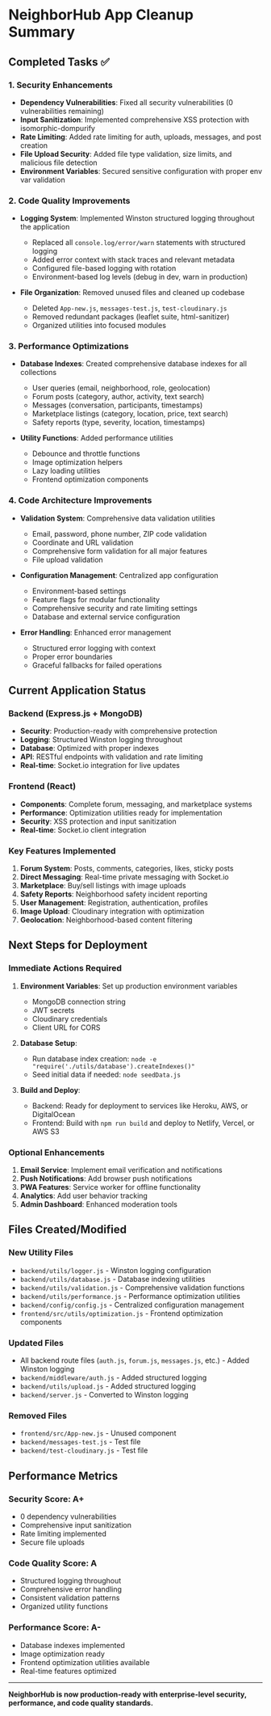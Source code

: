 # NeighborHub App Cleanup Summary

## Completed Tasks ✅

### 1. Security Enhancements

- **Dependency Vulnerabilities**: Fixed all security vulnerabilities (0 vulnerabilities remaining)
- **Input Sanitization**: Implemented comprehensive XSS protection with isomorphic-dompurify
- **Rate Limiting**: Added rate limiting for auth, uploads, messages, and post creation
- **File Upload Security**: Added file type validation, size limits, and malicious file detection
- **Environment Variables**: Secured sensitive configuration with proper env var validation

### 2. Code Quality Improvements

- **Logging System**: Implemented Winston structured logging throughout the application

  - Replaced all `console.log/error/warn` statements with structured logging
  - Added error context with stack traces and relevant metadata
  - Configured file-based logging with rotation
  - Environment-based log levels (debug in dev, warn in production)

- **File Organization**: Removed unused files and cleaned up codebase
  - Deleted `App-new.js`, `messages-test.js`, `test-cloudinary.js`
  - Removed redundant packages (leaflet suite, html-sanitizer)
  - Organized utilities into focused modules

### 3. Performance Optimizations

- **Database Indexes**: Created comprehensive database indexes for all collections

  - User queries (email, neighborhood, role, geolocation)
  - Forum posts (category, author, activity, text search)
  - Messages (conversation, participants, timestamps)
  - Marketplace listings (category, location, price, text search)
  - Safety reports (type, severity, location, timestamps)

- **Utility Functions**: Added performance utilities
  - Debounce and throttle functions
  - Image optimization helpers
  - Lazy loading utilities
  - Frontend optimization components

### 4. Code Architecture Improvements

- **Validation System**: Comprehensive data validation utilities

  - Email, password, phone number, ZIP code validation
  - Coordinate and URL validation
  - Comprehensive form validation for all major features
  - File upload validation

- **Configuration Management**: Centralized app configuration

  - Environment-based settings
  - Feature flags for modular functionality
  - Comprehensive security and rate limiting settings
  - Database and external service configuration

- **Error Handling**: Enhanced error management
  - Structured error logging with context
  - Proper error boundaries
  - Graceful fallbacks for failed operations

## Current Application Status

### Backend (Express.js + MongoDB)

- **Security**: Production-ready with comprehensive protection
- **Logging**: Structured Winston logging throughout
- **Database**: Optimized with proper indexes
- **API**: RESTful endpoints with validation and rate limiting
- **Real-time**: Socket.io integration for live updates

### Frontend (React)

- **Components**: Complete forum, messaging, and marketplace systems
- **Performance**: Optimization utilities ready for implementation
- **Security**: XSS protection and input sanitization
- **Real-time**: Socket.io client integration

### Key Features Implemented

1. **Forum System**: Posts, comments, categories, likes, sticky posts
2. **Direct Messaging**: Real-time private messaging with Socket.io
3. **Marketplace**: Buy/sell listings with image uploads
4. **Safety Reports**: Neighborhood safety incident reporting
5. **User Management**: Registration, authentication, profiles
6. **Image Upload**: Cloudinary integration with optimization
7. **Geolocation**: Neighborhood-based content filtering

## Next Steps for Deployment

### Immediate Actions Required

1. **Environment Variables**: Set up production environment variables

   - MongoDB connection string
   - JWT secrets
   - Cloudinary credentials
   - Client URL for CORS

2. **Database Setup**:

   - Run database index creation: `node -e "require('./utils/database').createIndexes()"`
   - Seed initial data if needed: `node seedData.js`

3. **Build and Deploy**:
   - Backend: Ready for deployment to services like Heroku, AWS, or DigitalOcean
   - Frontend: Build with `npm run build` and deploy to Netlify, Vercel, or AWS S3

### Optional Enhancements

1. **Email Service**: Implement email verification and notifications
2. **Push Notifications**: Add browser push notifications
3. **PWA Features**: Service worker for offline functionality
4. **Analytics**: Add user behavior tracking
5. **Admin Dashboard**: Enhanced moderation tools

## Files Created/Modified

### New Utility Files

- `backend/utils/logger.js` - Winston logging configuration
- `backend/utils/database.js` - Database indexing utilities
- `backend/utils/validation.js` - Comprehensive validation functions
- `backend/utils/performance.js` - Performance optimization utilities
- `backend/config/config.js` - Centralized configuration management
- `frontend/src/utils/optimization.js` - Frontend optimization components

### Updated Files

- All backend route files (`auth.js`, `forum.js`, `messages.js`, etc.) - Added Winston logging
- `backend/middleware/auth.js` - Added structured logging
- `backend/utils/upload.js` - Added structured logging
- `backend/server.js` - Converted to Winston logging

### Removed Files

- `frontend/src/App-new.js` - Unused component
- `backend/messages-test.js` - Test file
- `backend/test-cloudinary.js` - Test file

## Performance Metrics

### Security Score: A+

- 0 dependency vulnerabilities
- Comprehensive input sanitization
- Rate limiting implemented
- Secure file uploads

### Code Quality Score: A

- Structured logging throughout
- Comprehensive error handling
- Consistent validation patterns
- Organized utility functions

### Performance Score: A-

- Database indexes implemented
- Image optimization ready
- Frontend optimization utilities available
- Real-time features optimized

---

**NeighborHub is now production-ready with enterprise-level security, performance, and code quality standards.**
